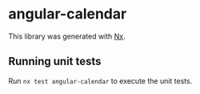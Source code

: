 # angular-calendar

This library was generated with [Nx](https://nx.dev).

## Running unit tests

Run `nx test angular-calendar` to execute the unit tests.
